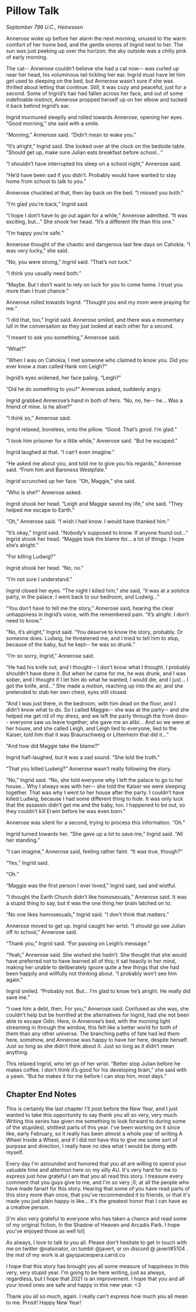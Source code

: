 # Pillow Talk

*September 796 U.C., Heinessen*

Annerose woke up before her alarm the next morning, unused to the warm comfort of her home bed, and the gentle snores of Ingrid next to her. The sun was just peeking up over the horizon; the sky outside was a chilly pink of early morning.

The cat\-\- Annerose couldn’t believe she had a cat now\-\- was curled up near her head, his voluminous tail tickling her ear. Ingrid must have let him get used to sleeping on the bed, but Annerose wasn’t sure if she was thrilled about letting that continue. Still, it was cozy and peaceful, just for a second. Some of Ingrid’s hair had fallen across her face, and out of some indefinable instinct, Annerose propped herself up on her elbow and tucked it back behind Ingrid’s ear.

Ingrid murmured sleepily and rolled towards Annerose, opening her eyes. “Good morning,” she said with a smile.

“Morning,” Annerose said. “Didn’t mean to wake you.”

“It’s alright,” Ingrid said. She looked over at the clock on the bedside table. “Should get up, make sure Julian eats breakfast before school…”

“I shouldn’t have interrupted his sleep on a school night,” Annerose said.

“He’d have been sad if you didn’t. Probably would have wanted to stay home from school to talk to you.”

Annerose chuckled at that, then lay back on the bed. “I missed you both.”

“I’m glad you’re back,” Ingrid said.

“I hope I don’t have to go out again for a while,” Annerose admitted. “It was exciting, but…” She shook her head. “It’s a different life than this one.”

“I’m happy you’re safe.”

Annerose thought of the chaotic and dangerous last few days on Cahokia. “I was very lucky,” she said.

“No, you were strong,” Ingrid said. “That’s not luck.”

“I think you usually need both.” 

“Maybe. But I don’t want to rely on luck for you to come home. I trust you more than I trust chance.”

Annerose rolled towards Ingrid. “Thought you and my mom were praying for me.”

“I did that, too,” Ingrid said. Annerose smiled, and there was a momentary lull in the conversation as they just looked at each other for a second.

“I meant to ask you something,” Annerose said.

“What?”

“When I was on Cahokia, I met someone who claimed to know you. Did you ever know a man called Hank von Leigh?”

Ingrid’s eyes widened, her face paling. “Leigh?”

“Did he do something to you?” Annerose asked, suddenly angry.

Ingrid grabbed Annerose’s hand in both of hers. “No, no, he\-\- he… Was a friend of mine. Is he alive?”

“I think so,” Annerose said.

Ingrid relaxed, boneless, onto the pillow. “Good. That’s good. I’m glad.”

“I took him prisoner for a little while,” Annerose said. “But he escaped.”

Ingrid laughed at that. “I can’t even imagine.”

“He asked me about you, and told me to give you his regards,” Annerose said. “From him and Baroness Westpfale.”

Ingrid scrunched up her face. “Oh, Maggie,” she said.

“Who is she?” Annerose asked.

Ingrid shook her head. “Leigh and Maggie saved my life,” she said. “They helped me escape to Earth.”

“Oh,” Annerose said. “I wish I had know. I would have thanked him.”

“It’s okay,” Ingrid said. “Nobody’s supposed to know. If anyone found out…” Ingrid shook her head. “Maggie took the blame for… a lot of things. I hope she’s alright.”

“For killing Ludwig?”

Ingrid shook her head. “No, no.”

“I’m not sure I understand.”

Ingrid closed her eyes. “The night I killed him,” she said, “it was at a solstice party, in the palace. I went back to our bedroom, and Ludwig…”

“You don’t have to tell me the story,” Annerose said, hearing the clear unhappiness in Ingrid’s voice, with the remembered pain. “It’s alright. I don’t need to know.”

“No, it’s alright,” Ingrid said. “You deserve to know the story, probably. Or someone does. Ludwig, he threatened me, and I tried to tell him to stop, because of the baby, but he kept\-\- he was so drunk.”

“I’m so sorry, Ingrid,” Annerose said.

“He had his knife out, and I thought\-\- I don’t know what I thought. I probably shouldn’t have done it. But when he came for me, he was drunk, and I was sober, and I thought if I let him do what he wanted, I would die, and I just… I got the knife, and…” She made a motion, reaching up into the air, and she pretended to stab her own chest, eyes still closed.

“And I was just there, in the bedroom, with him dead on the floor, and I didn’t know what to do. So I called Maggie\-\- she was at the party\-\- and she helped me get rid of my dress, and we left the party through the front door\-\- everyone saw us leave together; she gave me an alibi… And so we were at her house, and she called Leigh, and Leigh lied to everyone, lied to the Kaiser, told him that it was Braunschweig or Littenheim that did it…”

“And how did Maggie take the blame?”

Ingrid half\-laughed, but it was a sad sound. “She told the truth.”

“That you killed Ludwig?” Annerose wasn’t really following the story.

“No,” Ingrid said. “No, she told everyone why I left the palace to go to her house… Why I always was with her\-\- she told the Kaiser we were sleeping together. That was why I went to her house after the party. I couldn’t have killed Ludwig, because I had some different thing to hide. It was only luck that the assassin didn’t get me and the baby, too. I happened to be out, so they couldn’t kill Erwin before he was even born.”

Annerose was silent for a second, trying to process this information. “Oh.”

Ingrid turned towards her. “She gave up a lot to save me,” Ingrid said. “All her standing.”

“I can imagine,” Annerose said, feeling rather faint. “It was true, though?”

“Yes,” Ingrid said. 

“Oh.”

“Maggie was the first person I ever loved,” Ingrid said, sad and wistful.

“I thought the Earth Church didn’t like homosexuals,” Annerose said. It was a stupid thing to say, but it was the one thing her brain latched on to.

“No one likes homosexuals,” Ingrid said. “I don’t think that matters.”

Annerose moved to get up. Ingrid caught her wrist. “I should go see Julian off to school,” Annerose said.

“Thank you,” Ingrid said. “For passing on Leigh’s message.”

“Yeah,” Annerose said. She wished she hadn’t. She thought that she would have preferred not to have learned all of this; it sat heavily in her mind, making her unable to deliberately ignore quite a few things that she had been happily and willfully not thinking about. “I probably won’t see him again.”

Ingrid smiled. “Probably not. But… I’m glad to know he’s alright. He really did save me.”

“I owe him a debt, then. For you,” Annerose said. Confused as she was, she couldn’t help but be horrified at the alternatives for Ingrid, had she not been able to escape Odin. Here, in Annerose’s bed, with the morning light streaming in through the window, this felt like a better world for both of them than any other universe. The branching paths of fate had led them here, somehow, and Annerose was happy to have her here, despite herself. Just so long as she didn’t think about it. Just so long as it didn’t mean anything.

This relaxed Ingrid, who let go of her wrist. “Better stop Julian before he makes coffee. I don’t think it’s good for his developing brain,” she said with a yawn. “But he makes it for me before I can stop him, most days.”

## Chapter End Notes

This is certainly the last chapter I'll post before the New Year, and I just wanted to take this opportunity to say thank you all so very, very much. Writing this series has given me something to look forward to during some of the stupidest, shittiest parts of this year. I've been working on it since like, early February, so it really has been almost a whole year of writing A Wheel Inside a Wheel, and if I did not have this to give me some sort of purpose and direction, I really have no idea what I would be doing with myself. 

Every day I'm astounded and honored that you all are willing to spend your valuable time and attention here on my silly AU. It's very hard for me to express just how grateful I am that you all read this story. I treasure every comment that you guys give to me, and I'm so very ;0; at all the people who have made fanart for this story. Hearing that some of you have read parts of this story more than once, that you've recommended it to friends, or that it's made you just plain happy is like... it's the greatest honor that I can have as a creative person.

\[I'm also very grateful to everyone who has taken a chance and read some of my original fiction, In the Shadow of Heaven and Arcadis Park. I hope you've enjoyed those as well lol\]

As always, I love to talk to you all. Please don't hesitate to get in touch with me on twitter @natsinator, on tumblr @javert, or on discord @ javert\#5104 . the rest of my work is at gayspaceopera.carrd.co

I hope that this story has brought you all some measure of happiness in this very, very stupid year. I'm going to be here writing, just as always, regardless, but I hope that 2021 is an improvement. I hope that you and all your loved ones are safe and happy in this new year. <3

Thank you all so much, again. I really can't express how much you all mean to me. Prosit\! Happy New Year\!

